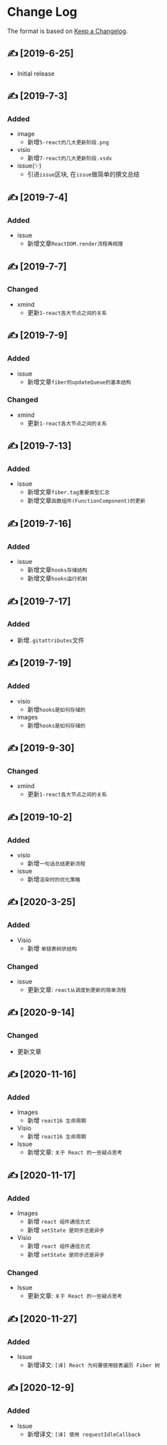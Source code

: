 # Change Log

The format is based on [Keep a Changelog](http://keepachangelog.com/).

## ✍ [2019-6-25]

- Initial release

## ✍ [2019-7-3]

### Added

- image
  - 新增`5-react的几大更新阶段.png`
- visio
  - 新增`7-react的几大更新阶段.vsdx`
- issue(✨)
  - 引进`issue`区块, 在`issue`做简单的撰文总结

## ✍ [2019-7-4]

### Added

- issue
  - 新增文章`ReactDOM.render流程再梳理`

## ✍ [2019-7-7]

### Changed

- xmind
  - 更新`1-react各大节点之间的关系`

## ✍ [2019-7-9]

### Added

- issue
  - 新增文章`fiber的updateQueue的基本结构`

### Changed

- xmind
  - 更新`1-react各大节点之间的关系`

## ✍ [2019-7-13]

### Added

- issue
  - 新增文章`fiber.tag重要类型汇总`
  - 新增文章`函数组件(FunctionComponent)的更新`

## ✍ [2019-7-16]

### Added

- issue
  - 新增文章`hooks存储结构`
  - 新增文章`hooks运行机制`

## ✍ [2019-7-17]

### Added

- 新增`.gitattributes`文件

## ✍ [2019-7-19]

### Added

- visio
  - 新增`hooks是如何存储的`
- images
  - 新增`hooks是如何存储的`

## ✍ [2019-9-30]

### Changed

- xmind
  - 更新`1-react各大节点之间的关系`

## ✍ [2019-10-2]

### Added

- visio
  - 新增`一句话总结更新流程`
- issue
  - 新增`渲染时的优化策略`

## ✍ [2020-3-25]

### Added

- Visio
  - 新增 `单链表树状结构`

### Changed

- issue
  - 更新文章: `react从调度到更新的简单流程`

## ✍ [2020-9-14]

### Changed

- 更新文章

## ✍ [2020-11-16]

### Added

- Images
  - 新增 `react16 生命周期`
- Visio
  - 新增 `react16 生命周期`
- Issue
  - 新增文章: `关于 React 的一些疑点思考`

## ✍ [2020-11-17]

### Added

- Images
  - 新增 `react 组件通信方式`
  - 新增 `setState 是同步还是异步`
- Visio
  - 新增 `react 组件通信方式`
  - 新增 `setState 是同步还是异步`

### Changed

- Issue
  - 更新文章: `关于 React 的一些疑点思考`

## ✍ [2020-11-27]

### Added

- Issue
  - 新增译文: `[译] React 为何要使用链表遍历 Fiber 树`

## ✍ [2020-12-9]

### Added

- Issue
  - 新增译文: `[译] 使用 requestIdleCallback`